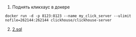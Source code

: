 1. Поднять кликхаус в докере
```
docker run -d -p 8123:8123 --name my_click_server --ulimit nofile=262144:262144 clickhouse/clickhouse-server
```
2. [2.sql](2.sql)

